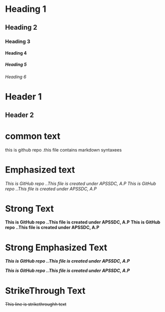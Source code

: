 # Heading 1
## Heading 2
### Heading 3
#### Heading 4
##### Heading 5
###### Heading 6


Header 1
=========

Header 2
----------

common text
============

this is github repo .this file contains markdown syntaxees

Emphasized text
===============

*This is GitHub repo ..This file is created under APSSDC, A.P*
_This is GitHub repo ..This file is created under APSSDC, A.P_

Strong Text
============
__This is GitHub repo ..This file is created under APSSDC, A.P__
**This is GitHub repo ..This file is created under APSSDC, A.P**

Strong Emphasized Text
========================

___This is GitHub repo ..This file is created under APSSDC, A.P___

***This is GitHub repo ..This file is created under APSSDC, A.P***

StrikeThrough Text
==================

~~This line is strikethroughh text~~
